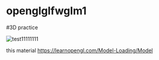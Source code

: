 # openglglfwglm1
#3D practice


![test11111111](https://user-images.githubusercontent.com/61930048/115940616-e77c2300-a4aa-11eb-8961-dd6029c13584.gif)

this material https://learnopengl.com/Model-Loading/Model


